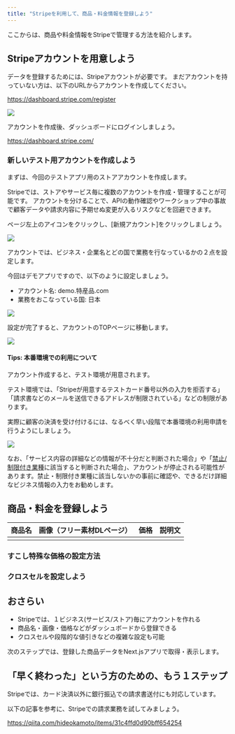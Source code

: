 ```yaml
---
title: "Stripeを利用して、商品・料金情報を登録しよう"
---
```


ここからは、商品や料金情報をStripeで管理する方法を紹介します。

## Stripeアカウントを用意しよう

データを登録するためには、Stripeアカウントが必要です。
まだアカウントを持っていない方は、以下のURLからアカウントを作成してください。

https://dashboard.stripe.com/register

![](https://storage.googleapis.com/zenn-user-upload/939f923c3dfc-20220419.png)

アカウントを作成後、ダッシュボードにログインしましょう。

https://dashboard.stripe.com/
### 新しいテスト用アカウントを作成しよう

まずは、今回のテストアプリ用のストアアカウントを作成します。

Stripeでは、ストアやサービス毎に複数のアカウントを作成・管理することが可能です。
アカウントを分けることで、APIの動作確認やワークショップ中の事故で顧客データや請求内容に予期せぬ変更が入るリスクなどを回避できます。

ページ左上のアイコンをクリックし、[新規アカウント]をクリックしましょう。

![](https://storage.googleapis.com/zenn-user-upload/3fcedd882d34-20220419.png)

アカウントでは、ビジネス・企業名とどの国で業務を行なっているかの２点を設定します。

今回はデモアプリですので、以下のように設定しましょう。

- アカウント名: demo.特産品.com
- 業務をおこなっている国: 日本

![](https://storage.googleapis.com/zenn-user-upload/7f654a649b6b-20220419.png)

設定が完了すると、アカウントのTOPページに移動します。

![](https://storage.googleapis.com/zenn-user-upload/9058b6a5d7ce-20220419.png)

#### Tips: 本番環境での利用について

アカウント作成すると、テスト環境が用意されます。

テスト環境では、「Stripeが用意するテストカード番号以外の入力を拒否する」「請求書などのメールを送信できるアドレスが制限されている」などの制限があります。

実際に顧客の決済を受け付けるには、なるべく早い段階で本番環境の利用申請を行うようにしましょう。

![](https://storage.googleapis.com/zenn-user-upload/b0d0b1a434d3-20220419.png)

なお、「サービス内容の詳細などの情報が不十分だと判断された場合」や「[禁止/制限付き業種](https://stripe.com/ja-it/legal/restricted-businesses)に該当すると判断された場合」、アカウントが停止される可能性があります。禁止・制限付き業種に該当しないかの事前に確認や、できるだけ詳細なビジネス情報の入力をお勧めします。

## 商品・料金を登録しよう


|商品名|画像（フリー素材DLページ）|価格|説明文|
|:--|:--|:--|:--|
||||

### すこし特殊な価格の設定方法

### クロスセルを設定しよう

## おさらい

- Stripeでは、１ビジネス(サービス/ストア)毎にアカウントを作れる
- 商品名・画像・価格などがダッシュボードから登録できる
- クロスセルや段階的な値引きなどの複雑な設定も可能

次のステップでは、登録した商品データをNext.jsアプリで取得・表示します。

## 「早く終わった」という方のための、もう１ステップ

Stripeでは、カード決済以外に銀行振込での請求書送付にも対応しています。

以下の記事を参考に、Stripeでの請求業務を試してみましょう。

https://qiita.com/hideokamoto/items/31c4ffd0d90bff654254